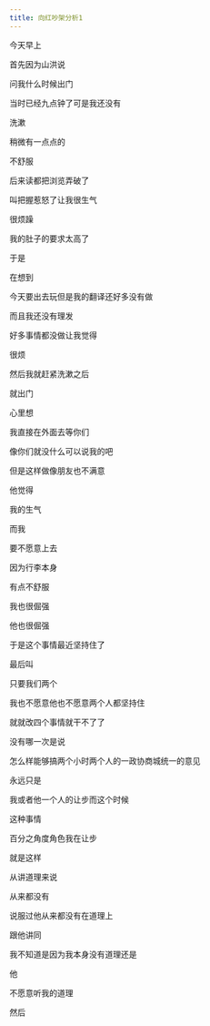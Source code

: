 ```yaml
---
title: 向红吵架分析1
---
```

今天早上

首先因为山洪说

问我什么时候出门

当时已经九点钟了可是我还没有

洗漱

稍微有一点点的

不舒服

后来读都把浏览弄破了

叫把握惹怒了让我很生气

很烦躁

我的肚子的要求太高了

于是

在想到

今天要出去玩但是我的翻译还好多没有做

而且我还没有理发

好多事情都没做让我觉得

很烦

然后我就赶紧洗漱之后

就出门

心里想

我直接在外面去等你们

像你们就没什么可以说我的吧

但是这样做像朋友也不满意

他觉得

我的生气

而我

要不愿意上去

因为行李本身

有点不舒服

我也很倔强

他也很倔强

于是这个事情最近坚持住了

最后叫

只要我们两个

我也不愿意他也不愿意两个人都坚持住

就就改四个事情就干不了了

没有哪一次是说

怎么样能够搞两个小时两个人的一政协商城统一的意见

永远只是

我或者他一个人的让步而这个时候

这种事情

百分之角度角色我在让步

就是这样

从讲道理来说

从来都没有

说服过他从来都没有在道理上

跟他讲同

我不知道是因为我本身没有道理还是

他

不愿意听我的道理

然后
